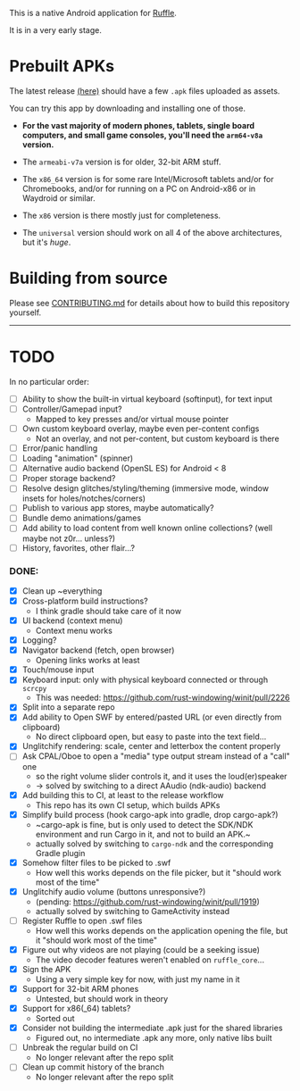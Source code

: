 This is a native Android application for [Ruffle](https://ruffle.rs).

It is in a very early stage.

# Prebuilt APKs

The latest release [(here)](https://github.com/torokati44/ruffle-android/releases) should have a few `.apk` files uploaded as assets.

You can try this app by downloading and installing one of those.

- **For the vast majority of modern phones, tablets, single board computers, and small game consoles, you'll need the `arm64-v8a` version.**

- The `armeabi-v7a` version is for older, 32-bit ARM stuff.

- The `x86_64` version is for some rare Intel/Microsoft tablets and/or for Chromebooks, and/or for running on a PC on Android-x86 or in Waydroid or similar.

- The `x86` version is there mostly just for completeness.

- The `universal` version should work on all 4 of the above architectures, but it's _huge_.

# Building from source

Please see [CONTRIBUTING.md](CONTRIBUTING.md#building-from-source) for details about how to build this repository yourself.

---

# TODO

In no particular order:

- [ ] Ability to show the built-in virtual keyboard (softinput), for text input
- [ ] Controller/Gamepad input?
  - Mapped to key presses and/or virtual mouse pointer
- [ ] Own custom keyboard overlay, maybe even per-content configs
  - Not an overlay, and not per-content, but custom keyboard is there
- [ ] Error/panic handling
- [ ] Loading "animation" (spinner)
- [ ] Alternative audio backend (OpenSL ES) for Android < 8
- [ ] Proper storage backend?
- [ ] Resolve design glitches/styling/theming (immersive mode, window insets for holes/notches/corners)
- [ ] Publish to various app stores, maybe automatically?
- [ ] Bundle demo animations/games
- [ ] Add ability to load content from well known online collections? (well maybe not z0r... unless?)
- [ ] History, favorites, other flair...?

### DONE:

- [X] Clean up ~everything
- [X] Cross-platform build instructions?
  - I think gradle should take care of it now
- [X] UI backend (context menu)
  - Context menu works
- [X] Logging?
- [X] Navigator backend (fetch, open browser)
  - Opening links works at least
- [X] Touch/mouse input
- [X] Keyboard input: only with physical keyboard connected or through `scrcpy`
  - This was needed: https://github.com/rust-windowing/winit/pull/2226
- [X] Split into a separate repo
- [X] Add ability to Open SWF by entered/pasted URL (or even directly from clipboard)
  - No direct clipboard open, but easy to paste into the text field...
- [X] Unglitchify rendering: scale, center and letterbox the content properly
- [ ] Ask CPAL/Oboe to open a "media" type output stream instead of a "call" one
  - so the right volume slider controls it, and it uses the loud(er)speaker
  - -> solved by switching to a direct AAudio (ndk-audio) backend
- [X] Add building this to CI, at least to the release workflow
  - This repo has its own CI setup, which builds APKs
- [X] Simplify build process (hook cargo-apk into gradle, drop cargo-apk?)
  - ~cargo-apk is fine, but is only used to detect the SDK/NDK environment and run Cargo in it, and not to build an APK.~
  - actually solved by switching to `cargo-ndk` and the corresponding Gradle plugin
- [X] Somehow filter files to be picked to .swf
  - How well this works depends on the file picker, but it "should work most of the time"
- [X] Unglitchify audio volume (buttons unresponsive?)
  - (pending: https://github.com/rust-windowing/winit/pull/1919)
  - actually solved by switching to GameActivity instead
- [ ] Register Ruffle to open .swf files
  - How well this works depends on the application opening the file, but it "should work most of the time"
- [X] Figure out why videos are not playing (could be a seeking issue)
  - The video decoder features weren't enabled on `ruffle_core`...
- [X] Sign the APK
  - Using a very simple key for now, with just my name in it
- [X] Support for 32-bit ARM phones
  - Untested, but should work in theory
- [X] Support for x86(_64) tablets?
  - Sorted out
- [X] Consider not building the intermediate .apk just for the shared libraries
  - Figured out, no intermediate .apk any more, only native libs built
- [ ] Unbreak the regular build on CI
  - No longer relevant after the repo split
- [ ] Clean up commit history of the branch
  - No longer relevant after the repo split
